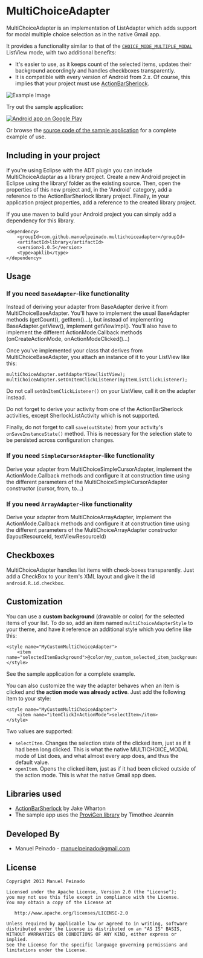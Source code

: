 MultiChoiceAdapter
==================

MultiChoiceAdapter is an implementation of ListAdapter which adds support for modal multiple choice selection as in the native Gmail app. 

It provides a functionality similar to that of the [`CHOICE_MODE_MULTIPLE_MODAL`][1] ListView mode, with two additional benefits:

* It's easier to use, as it keeps count of the selected items, updates their background accordingly and handles checkboxes transparently.
* It is compatible with every version of Android from 2.x. Of course, this implies that your project must use [ActionBarSherlock][2].



![Example Image][3]

Try out the sample application:

<a href="https://play.google.com/store/apps/details?id=com.manuelpeinado.multichoiceadapter.demo">
  <img alt="Android app on Google Play"
       src="https://developer.android.com/images/brand/en_app_rgb_wo_45.png" />
</a>

Or browse the [source code of the sample application][5] for a complete example of use.

Including in your project
-------------------------

If you’re using Eclipse with the ADT plugin you can include MultiChoiceAdaptar as a library project. Create a new Android project in Eclipse using the library/ folder as the existing source. Then, open the properties of this new project and, in the 'Android' category, add a reference to the ActionBarSherlock library project. Finally, in your application project properties, add a reference to the created library project.

If you use maven to build your Android project you can simply add a dependency for this library.

    <dependency>
        <groupId>com.github.manuelpeinado.multichoiceadapter</groupId>
        <artifactId>library</artifactId>
        <version>1.0.5</version>
        <type>apklib</type>
    </dependency>

Usage
---------

### If you need <code>BaseAdapter</code>-like functionality

Instead of deriving your adapter from BaseAdapter derive it from MultiChoiceBaseAdapter. You'll have to implement the usual BaseAdapter methods (getCount(), getItem()...), but instead of implementing BaseAdapter.getView(), implement getViewImpl(). You'll also have to implement the different ActionMode.Callback methods (onCreateActionMode, onActionModeClicked()...)

Once you've implemented your class that derives from MultiChoiceBaseAdapter, you attach an instance of it to your ListView like this:

	multiChoiceAdapter.setAdapterView(listView);
	multiChoiceAdapter.setOnItemClickListener(myItemListClickListener);

Do not call <code>setOnItemClickListener()</code> on your ListView, call it on the adapter instead.

Do not forget to derive your activity from one of the ActionBarSherlock activities, except SherlockListActivity which is not supported.

Finally, do not forget to call <code>save(outState)</code> from your activity's <code>onSaveInstanceState()</code> method. This is necessary for the selection state to be persisted across configuration changes.

### If you need <code>SimpleCursorAdapter</code>-like functionality

Derive your adapter from MultiChoiceSimpleCursorAdapter, implement the ActionMode.Callback methods and configure it at construction time using the different parameters of the MultiChoiceSimpleCursorAdapter constructor (cursor, from, to...)

### If you need <code>ArrayAdapter</code>-like functionality

Derive your adapter from MultiChoiceArrayAdapter, implement the ActionMode.Callback methods and configure it at construction time using the different parameters of the MultiChoiceArrayAdapter constructor (layoutResourceId, textViewResourceId)

Checkboxes
------------------

MultiChoiceAdapter handles list items with check-boxes transparently. Just add a CheckBox to your item's XML layout and give it the id <code>android.R.id.checkbox</code>.

Customization
---------------------

You can use a **custom background** (drawable or color) for the selected items of your list. To do so, add an item named <code>multiChoiceAdapterStyle</code> to your theme, and have it reference an additional style which you define like this:

    <style name="MyCustomMultiChoiceAdapter">
        <item name="selectedItemBackground">@color/my_custom_selected_item_background</item>
    </style>

See the sample application for a complete example.

You can also customize the way the adapter behaves when an item is clicked and **the action mode was already active**. Just add the following item to your style:

    <style name="MyCustomMultiChoiceAdapter">
        <item name="itemClickInActionMode">selectItem</item>
    </style>
    
Two values are supported:

* <code>selectItem</code>. Changes the selection state of the clicked item, just as if it had been long clicked. This is what the native MULTICHOICE_MODAL mode of List does, and what almost every app does, and thus the default value.
* <code>openItem</code>. Opens the clicked item, just as if it had been clicked outside of the action mode. This is what the native Gmail app does.


Libraries used
--------------------

* [ActionBarSherlock][2] by Jake Wharton
* The sample app uses the [ProviGen library][6] by Timothee Jeannin

Developed By
--------------------

* Manuel Peinado - <manuelpeinado@gmail.com>


License
-----------

    Copyright 2013 Manuel Peinado

    Licensed under the Apache License, Version 2.0 (the "License");
    you may not use this file except in compliance with the License.
    You may obtain a copy of the License at

       http://www.apache.org/licenses/LICENSE-2.0

    Unless required by applicable law or agreed to in writing, software
    distributed under the License is distributed on an "AS IS" BASIS,
    WITHOUT WARRANTIES OR CONDITIONS OF ANY KIND, either express or implied.
    See the License for the specific language governing permissions and
    limitations under the License.





 [1]: http://developer.android.com/reference/android/widget/AbsListView.MultiChoiceModeListener.html
 [2]: http://actionbarsherlock.com
 [3]: https://raw.github.com/ManuelPeinado/MultiChoiceAdapter/master/art/readme_pic.png
 [4]: https://play.google.com/store/apps/details?id=com.manuelpeinado.multichoiceadapter.demo
 [5]: https://github.com/ManuelPeinado/MultiChoiceAdapter/tree/master/sample
 [6]: https://github.com/TimotheeJeannin/ProviGen